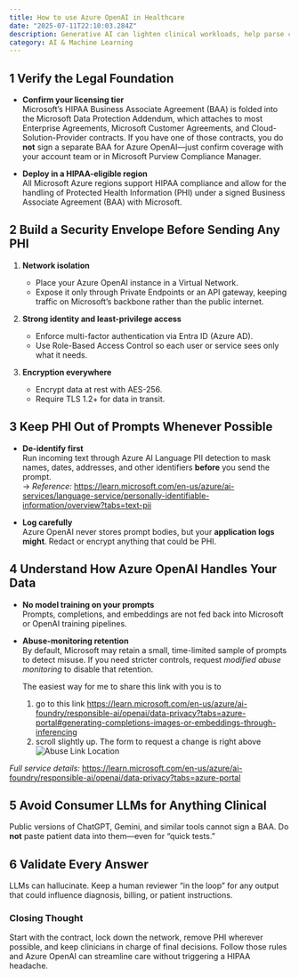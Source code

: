 ```yaml
---
title: How to use Azure OpenAI in Healthcare
date: "2025-07-11T22:10:03.284Z"
description: Generative AI can lighten clinical workloads, help parse complex medical records, and coach patients between visits. Those gains only matter, though, if Protected Health Information (PHI) and other personal data stay safe. Use this plain-language checklist to keep your Azure OpenAI projects squarely inside HIPAA’s guardrails.
category: AI & Machine Learning
---
```


## 1  Verify the Legal Foundation

* **Confirm your licensing tier**  
  Microsoft’s HIPAA Business Associate Agreement (BAA) is folded into the Microsoft Data Protection Addendum, which attaches to most Enterprise Agreements, Microsoft Customer Agreements, and Cloud-Solution-Provider contracts. If you have one of those contracts, you do **not** sign a separate BAA for Azure OpenAI—just confirm coverage with your account team or in Microsoft Purview Compliance Manager.

* **Deploy in a HIPAA-eligible region**  
  All Microsoft Azure regions support HIPAA compliance and allow for the handling of Protected Health Information (PHI) under a signed Business Associate Agreement (BAA) with Microsoft. 

## 2  Build a Security Envelope Before Sending Any PHI

1. **Network isolation**  
   * Place your Azure OpenAI instance in a Virtual Network.  
   * Expose it only through Private Endpoints or an API gateway, keeping traffic on Microsoft’s backbone rather than the public internet.

2. **Strong identity and least-privilege access**  
   * Enforce multi-factor authentication via Entra ID (Azure AD).  
   * Use Role-Based Access Control so each user or service sees only what it needs.

3. **Encryption everywhere**  
   * Encrypt data at rest with AES-256.  
   * Require TLS 1.2+ for data in transit.


## 3  Keep PHI Out of Prompts Whenever Possible

* **De-identify first**  
  Run incoming text through Azure AI Language PII detection to mask names, dates, addresses, and other identifiers **before** you send the prompt.  
  → *Reference:* <https://learn.microsoft.com/en-us/azure/ai-services/language-service/personally-identifiable-information/overview?tabs=text-pii>

* **Log carefully**  
  Azure OpenAI never stores prompt bodies, but your **application logs might**. Redact or encrypt anything that could be PHI.



## 4  Understand How Azure OpenAI Handles Your Data

* **No model training on your prompts**  
  Prompts, completions, and embeddings are not fed back into Microsoft or OpenAI training pipelines.

* **Abuse-monitoring retention**  
  By default, Microsoft may retain a small, time-limited sample of prompts to detect misuse. If you need stricter controls, request *modified abuse monitoring* to disable that retention. 
  
  The easiest way for me to share this link with you is to 
  
  1. go to this link https://learn.microsoft.com/en-us/azure/ai-foundry/responsible-ai/openai/data-privacy?tabs=azure-portal#generating-completions-images-or-embeddings-through-inferencing
  2. scroll slightly up. The form to request a change is right above 
![Abuse Link Location](/assets/abusemonitoring.png)

*Full service details:* <https://learn.microsoft.com/en-us/azure/ai-foundry/responsible-ai/openai/data-privacy?tabs=azure-portal>


## 5  Avoid Consumer LLMs for Anything Clinical

Public versions of ChatGPT, Gemini, and similar tools cannot sign a BAA. Do **not** paste patient data into them—even for “quick tests.”

## 6  Validate Every Answer

LLMs can hallucinate. Keep a human reviewer “in the loop” for any output that could influence diagnosis, billing, or patient instructions.


### Closing Thought

Start with the contract, lock down the network, remove PHI wherever possible, and keep clinicians in charge of final decisions. Follow those rules and Azure OpenAI can streamline care without triggering a HIPAA headache.
